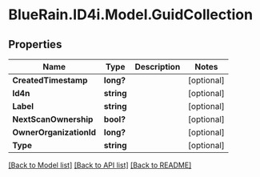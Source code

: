 # BlueRain.ID4i.Model.GuidCollection
## Properties

Name | Type | Description | Notes
------------ | ------------- | ------------- | -------------
**CreatedTimestamp** | **long?** |  | [optional] 
**Id4n** | **string** |  | [optional] 
**Label** | **string** |  | [optional] 
**NextScanOwnership** | **bool?** |  | [optional] 
**OwnerOrganizationId** | **long?** |  | [optional] 
**Type** | **string** |  | [optional] 

[[Back to Model list]](../README.md#documentation-for-models) [[Back to API list]](../README.md#documentation-for-api-endpoints) [[Back to README]](../README.md)

